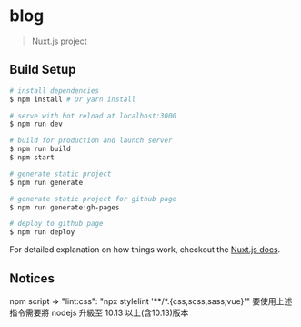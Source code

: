 # blog

> Nuxt.js project

## Build Setup

``` bash
# install dependencies
$ npm install # Or yarn install

# serve with hot reload at localhost:3000
$ npm run dev

# build for production and launch server
$ npm run build
$ npm start

# generate static project
$ npm run generate

# generate static project for github page
$ npm run generate:gh-pages

# deploy to github page
$ npm run deploy
```

For detailed explanation on how things work, checkout the [Nuxt.js docs](https://github.com/nuxt/nuxt.js).

## Notices
npm script => "lint:css": "npx stylelint '**/*.{css,scss,sass,vue}'"
要使用上述指令需要將 nodejs 升級至 10.13 以上(含10.13)版本
